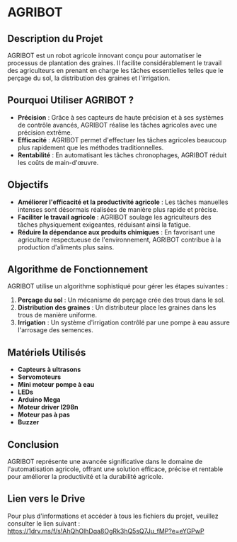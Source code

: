 # AGRIBOT
## Description du Projet
AGRIBOT est un robot agricole innovant conçu pour automatiser le processus de plantation des graines. Il facilite considérablement le travail des agriculteurs en prenant en charge les tâches essentielles telles que le perçage du sol, la distribution des graines et l'irrigation.
## Pourquoi Utiliser AGRIBOT ?
- **Précision** : Grâce à ses capteurs de haute précision et à ses systèmes de contrôle avancés, AGRIBOT réalise les tâches agricoles avec une précision extrême.
- **Efficacité** : AGRIBOT permet d'effectuer les tâches agricoles beaucoup plus rapidement que les méthodes traditionnelles.
- **Rentabilité** : En automatisant les tâches chronophages, AGRIBOT réduit les coûts de main-d'œuvre.
## Objectifs
- **Améliorer l'efficacité et la productivité agricole** : Les tâches manuelles intenses sont désormais réalisées de manière plus rapide et précise.
- **Faciliter le travail agricole** : AGRIBOT soulage les agriculteurs des tâches physiquement exigeantes, réduisant ainsi la fatigue.
- **Réduire la dépendance aux produits chimiques** : En favorisant une agriculture respectueuse de l'environnement, AGRIBOT contribue à la production d'aliments plus sains.
## Algorithme de Fonctionnement
AGRIBOT utilise un algorithme sophistiqué pour gérer les étapes suivantes :
1. **Perçage du sol** : Un mécanisme de perçage crée des trous dans le sol.
2. **Distribution des graines** : Un distributeur place les graines dans les trous de manière uniforme.
3. **Irrigation** : Un système d'irrigation contrôlé par une pompe à eau assure l'arrosage des semences.
## Matériels Utilisés
- **Capteurs à ultrasons**
- **Servomoteurs**
- **Mini moteur pompe à eau**
- **LEDs**
- **Arduino Mega**
- **Moteur driver I298n**
- **Moteur pas à pas**
- **Buzzer**

## Conclusion

AGRIBOT représente une avancée significative dans le domaine de l'automatisation agricole, offrant une solution efficace, précise et rentable pour améliorer la productivité et la durabilité agricole.

## Lien vers le Drive

Pour plus d'informations et accéder à tous les fichiers du projet, veuillez consulter le lien suivant : https://1drv.ms/f/s!AhQhOlhDqa8OgRk3hQ5sQ7Ju_fMP?e=eYGPwP
